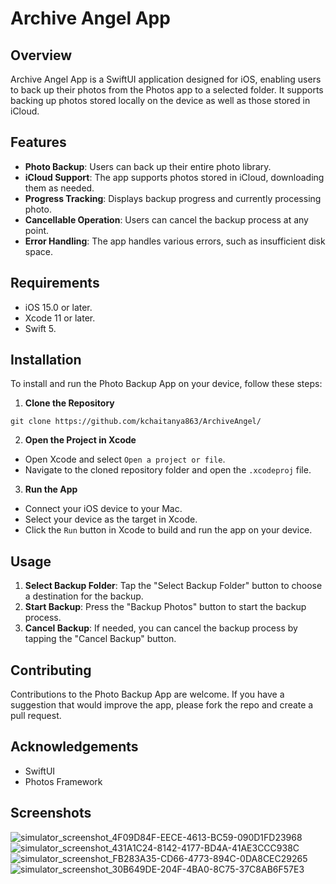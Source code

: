 # Archive Angel App

## Overview
Archive Angel App is a SwiftUI application designed for iOS, enabling users to back up their photos from the Photos app to a selected folder. It supports backing up photos stored locally on the device as well as those stored in iCloud.

## Features
- **Photo Backup**: Users can back up their entire photo library.
- **iCloud Support**: The app supports photos stored in iCloud, downloading them as needed.
- **Progress Tracking**: Displays backup progress and currently processing photo.
- **Cancellable Operation**: Users can cancel the backup process at any point.
- **Error Handling**: The app handles various errors, such as insufficient disk space.

## Requirements
- iOS 15.0 or later.
- Xcode 11 or later.
- Swift 5.

## Installation
To install and run the Photo Backup App on your device, follow these steps:

1. **Clone the Repository**
```
git clone https://github.com/kchaitanya863/ArchiveAngel/
```

2. **Open the Project in Xcode**
- Open Xcode and select `Open a project or file`.
- Navigate to the cloned repository folder and open the `.xcodeproj` file.

3. **Run the App**
- Connect your iOS device to your Mac.
- Select your device as the target in Xcode.
- Click the `Run` button in Xcode to build and run the app on your device.

## Usage
1. **Select Backup Folder**: Tap the "Select Backup Folder" button to choose a destination for the backup.
2. **Start Backup**: Press the "Backup Photos" button to start the backup process.
3. **Cancel Backup**: If needed, you can cancel the backup process by tapping the "Cancel Backup" button.

## Contributing
Contributions to the Photo Backup App are welcome. If you have a suggestion that would improve the app, please fork the repo and create a pull request.

## Acknowledgements
- SwiftUI
- Photos Framework

## Screenshots
![simulator_screenshot_4F09D84F-EECE-4613-BC59-090D1FD23968](https://github.com/kchaitanya863/ArchiveAngel/assets/5352448/3aa4eab6-deec-426e-85ef-9ce60d57b88c)
![simulator_screenshot_431A1C24-8142-4177-BD4A-41AE3CCC938C](https://github.com/kchaitanya863/ArchiveAngel/assets/5352448/9f5cdecb-fcb7-4971-b89d-86668b8adac4)
![simulator_screenshot_FB283A35-CD66-4773-894C-0DA8CEC29265](https://github.com/kchaitanya863/ArchiveAngel/assets/5352448/9611e697-4841-487e-8b46-8aee3373b601)
![simulator_screenshot_30B649DE-204F-4BA0-8C75-37C8AB6F57E3](https://github.com/kchaitanya863/ArchiveAngel/assets/5352448/1a4f898c-546a-4e7b-aa4c-eb734b754f9c)

